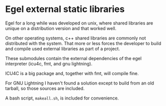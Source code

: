 # Egel external static libraries

Egel for a long while was developed on unix, where
shared libraries are unique on a distribution version
and that worked well.

On other operating systems, c++ shared libraries are 
commonly not distributed with the system. That more or
less forces the developer to build and compile used
external libraries as part of a project.

These submodules contain the external dependencies of
the egel interpreter (icu4c, fmt, and gnu lightning).

ICU4C is a big package and, together with fmt, will
compile fine.

For GNU Lightning I haven't found a solution except to
build from an old tarball, so those sources are included.

A bash script, `makeall.sh`, is included for convenience.
